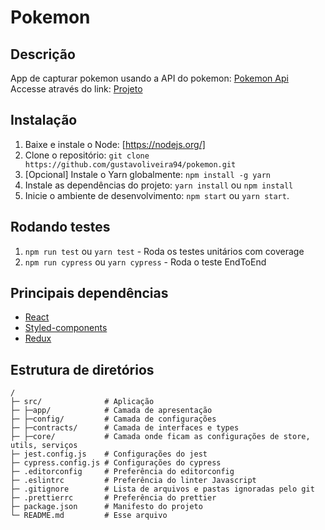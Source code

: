 # Pokemon

## Descrição

App de capturar pokemon usando a API do pokemon: [Pokemon Api](https://pokeapi.co/) <br />
Accesse através do link: [Projeto](https://pokemon-beta-teal.vercel.app/)

## Instalação

1. Baixe e instale o Node: [https://nodejs.org/]
2. Clone o repositório: `git clone https://github.com/gustavoliveira94/pokemon.git`
3. \[Opcional\] Instale o Yarn globalmente: `npm install -g yarn`
4. Instale as dependências do projeto: `yarn install` ou `npm install`
5. Inicie o ambiente de desenvolvimento: `npm start` ou `yarn start`.

## Rodando testes

1. `npm run test` ou `yarn test` - Roda os testes unitários com coverage
2. `npm run cypress` ou `yarn cypress` - Roda o teste EndToEnd

## Principais dependências

- [React](https://reactjs.org/)
- [Styled-components](https://styled-components.com/)
- [Redux](https://redux-toolkit.js.org/tutorials/typescript)

## Estrutura de diretórios

```
/
├─ src/              # Aplicação
├─ ├─app/            # Camada de apresentação
├─ ├─config/         # Camada de configurações
├─ ├─contracts/      # Camada de interfaces e types
├─ ├─core/           # Camada onde ficam as configurações de store, utils, serviços
├─ jest.config.js    # Configurações do jest
├─ cypress.config.js # Configurações do cypress
├─ .editorconfig     # Preferência do editorconfig
├─ .eslintrc         # Preferência do linter Javascript
├─ .gitignore        # Lista de arquivos e pastas ignoradas pelo git
├─ .prettierrc       # Preferência do prettier
├─ package.json      # Manifesto do projeto
└─ README.md         # Esse arquivo
```
